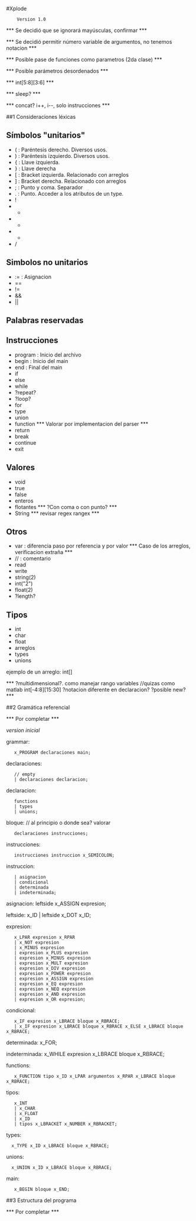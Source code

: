 #Xplode

        Version 1.0



*** Se decidió que se ignorará mayúsculas, confirmar ***

*** Se decidió permitir número variable de argumentos, no tenemos notacion ***

*** Posible pase de funciones como parametros (2da clase) ***

*** Posible parámetros desordenados ***

*** int[5:8][3:6] ***

*** sleep? ***

*** concat? i++, i--, solo instrucciones ***

##1 Consideraciones léxicas

Símbolos "unitarios"
--------------------

* ( : Paréntesis derecho. Diversos usos.
* ) : Paréntesis izquierdo. Diversos usos.
* { : Llave izquierda. 
* } : Llave derecha
* [ : Bracket izquierda. Relacionado con arreglos
* ] : Bracket derecha. Relacionado con arreglos
* ; : Punto y coma. Separador
* . : Punto. Acceder a los atributos de un type.
* !
* +
* *
* -
* /

Simbolos no unitarios
----------------------

* := : Asignacion
* ==
* !=
* &&
* ||





Palabras reservadas
--------------------

Instrucciones
-------------

* program : Inicio del archivo
* begin : Inicio del main
* end : Final del main
* if 
* else
* while
* ?repeat?
* ?loop?
* for
* type
* union
* function *** Valorar por implementacion del parser ***
* return
* break
* continue
* exit

Valores
-------

* void
* true
* false
* enteros
* flotantes *** ?Con coma o con punto? ***
* String *** revisar regex rangex ***


Otros
------

* var : diferencia paso por referencia y por valor *** Caso de los arreglos, verificacion extraña ***
* // : comentario
* read
* write
* string(2)
* int("2")
* float(2)
* ?length?


Tipos
--------

* int
* char
* float
* arreglos
* types
* unions

ejemplo de un arreglo:    int[]   

*** ?multidimensional?.
como manejar rango variables
//quizas como matlab int[-4:8][15:30]
?notacion diferente en declaracion? 
?posible new? ***



##2 Gramática referencial

*** Por completar *** 

*version inicial*

grammar: 

       x_PROGRAM declaraciones main;

declaraciones: 

       // empty
       | declaraciones declaracion;
       
declaracion:

       functions
       | types
       | unions;

bloque: // al principio o donde sea? valorar

       declaraciones instrucciones;

instrucciones:

       instrucciones instruccion x_SEMICOLON;

instruccion: 

       | asignacion
       | condicional
       | determinada
       | indeterminada;

asignacion: leftside x_ASSIGN expresion;

leftside: 
       x_ID
       | leftside x_DOT x_ID;

expresion:

       x_LPAR expresion x_RPAR
       | x_NOT expresion
       | x_MINUS expresion
       | expresion x_PLUS expresion
       | expresion x_MINUS expresion
       | expresion x_MULT expresion
       | expresion x_DIV expresion
       | expresion x_POWER expresion
       | expresion x_ASSIGN expresion
       | expresion x_EQ expresion
       | expresion x_NEQ expresion
       | expresion x_AND expresion
       | expresion x_OR expresion;

condicional: 

       x_IF expresion x_LBRACE bloque x_RBRACE;
       | x_IF expresion x_LBRACE bloque x_RBRACE x_ELSE x_LBRACE bloque x_RBRACE;

determinada: x_FOR;

indeterminada: x_WHILE expresion x_LBRACE bloque x_RBRACE;

functions:

       x_FUNCTION tipo x_ID x_LPAR argumentos x_RPAR x_LBRACE bloque x_RBRACE;

tipos: 
 
       x_INT
       | x_CHAR
       | x_FLOAT
       | x_ID
       | tipos x_LBRACKET x_NUMBER x_RBRACKET;

types:

      x_TYPE x_ID x_LBRACE bloque x_RBRACE;

unions:

      x_UNION x_ID x_LBRACE bloque x_RBRACE;

main:

       x_BEGIN bloque x_END;


##3 Estructura del programa

*** Por completar ***

